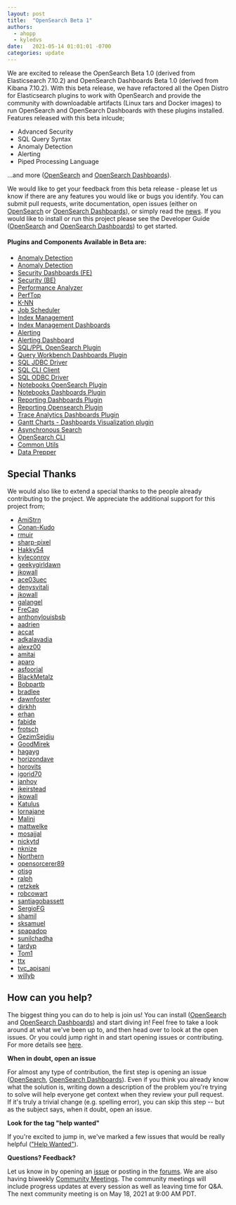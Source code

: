 ```yaml
---
layout: post
title:  "OpenSearch Beta 1"
authors: 
  - ahopp
  - kyledvs
date:   2021-05-14 01:01:01 -0700
categories: update
---
```


We are excited to release the OpenSearch Beta 1.0 (derived from Elasticsearch 7.10.2) and OpenSearch Dashboards Beta 1.0 (derived from Kibana 7.10.2). With this beta release, we  have refactored all the Open Distro for Elasticsearch plugins to work with OpenSearch and provide the community with downloadable artifacts (Linux tars and Docker images) to run OpenSearch and OpenSearch Dashboards with these plugins installed. Features released with this beta inlcude;

- Advanced Security
- SQL Query Syntax
- Anomaly Detection
- Alerting
- Piped Processing Language

...and more ([OpenSearch](https://github.com/opensearch-project/OpenSearch) and [OpenSearch Dashboards](https://github.com/opensearch-project/OpenSearch-Dashboards)). 

We would like to get your feedback from this beta release - please let us know if there are any features you would like or bugs you identify. You can submit pull requests, write documentation, open issues (either on [OpenSearch](https://github.com/opensearch-project/OpenSearch/issues) or [OpenSearch Dashboards](https://github.com/opensearch-project/OpenSearch-Dashboards/issues)), or simply read the [news](https://opensearch.org/blog/). If you would like to install or run this project please see the Developer Guide ([OpenSearch](https://github.com/opensearch-project/OpenSearch/blob/main/DEVELOPER_GUIDE.md) and [OpenSearch Dashboards](https://github.com/opensearch-project/OpenSearch-Dashboards/blob/main/DEVELOPER_GUIDE.md)) to get started.

#### Plugins and Components Available in Beta are:

- [Anomaly Detection](https://github.com/opensearch-project/anomaly-detection)
- [Anomaly Detection](https://github.com/opensearch-project/anomaly-detection-dashboards-plugin)
- [Security Dashboards (FE)](https://github.com/opensearch-project/security-dashboards-plugin)
- [Security (BE)](https://github.com/opensearch-project/security)
- [Performance Analyzer](https://github.com/opensearch-project/performance-analyzer)
- [PerfTop](https://github.com/opensearch-project/perftop)
- [K-NN](https://github.com/opensearch-project/k-NN)
- [Job Scheduler](https://github.com/opensearch-project/job-scheduler)
- [Index Management](https://github.com/opensearch-project/index-management)
- [Index Management Dashboards](https://github.com/opensearch-project/index-management-dashboards-plugin)
- [Alerting](https://github.com/opensearch-project/alerting)
- [Alerting Dashboard](https://github.com/opensearch-project/alerting-dashboards-plugin)
- [SQL/PPL OpenSearch Plugin](https://github.com/opensearch-project/sql)
- [Query Workbench Dashboards Plugin](https://github.com/opensearch-project/sql)
- [SQL JDBC Driver](https://github.com/opensearch-project/sql)
- [SQL CLI Client](https://github.com/opensearch-project/sql)
- [SQL ODBC Driver](https://github.com/opensearch-project/sql)
- [Notebooks OpenSearch Plugin](https://github.com/opensearch-project/dashboards-notebooks)
- [Notebooks Dashboards Plugin](https://github.com/opensearch-project/dashboards-notebooks)
- [Reporting Dashboards Plugin](https://github.com/opensearch-project/dashboards-reports)
- [Reporting Opensearch Plugin](https://github.com/opensearch-project/dashboards-reports)
- [Trace Analytics Dashboards Plugin](https://github.com/opensearch-project/trace-analytics)
- [Gantt Charts - Dashboards Visualization plugin](https://github.com/opensearch-project/dashboards-visualizations)
- [Asynchronous Search](https://github.com/opensearch-project/asynchronous-search)
- [OpenSearch CLI](https://github.com/opensearch-project/opensearch-cli)
- [Common Utils](https://github.com/opensearch-project/common-utils)
- [Data Prepper](https://github.com/opensearch-project/data-prepper)

## Special Thanks
We would also like to extend a special thanks to the people already contributing to the project. We appreciate the additional support for this project from;

- [AmiStrn](https://github.com/AmiStrn)
- [Conan-Kudo](https://github.com/Conan-Kudo)
- [rmuir](https://github.com/rmuir)
- [sharp-pixel](https://github.com/sharp-pixel)
- [Hakky54](https://github.com/Hakky54)
- [kyleconroy](https://github.com/kyleconroy)
- [geekygirldawn](https://github.com/geekygirldawn)
- [jkowall](https://github.com/jkowall)
- [ace03uec](https://github.com/ace03uec)
- [denysvitali](https://github.com/denysvitali)
- [jkowall](https://github.com/jkowall)
- [galangel](https://github.com/galangel)
- [FreCap](https://github.com/FreCap)
- [anthonylouisbsb](https://github.com/anthonylouisbsb)
- [aadrien](https://discuss.opendistrocommunity.dev/u/aadrien)
- [accat](https://discuss.opendistrocommunity.dev/u/acca)
- [adkalavadia](https://discuss.opendistrocommunity.dev/u/adkalavadia)
- [alexz00](https://discuss.opendistrocommunity.dev/u/alexz00)
- [amitai](https://discuss.opendistrocommunity.dev/u/amitai)
- [aparo](https://discuss.opendistrocommunity.dev/u/aparo)
- [asfoorial](https://discuss.opendistrocommunity.dev/u/asfoorial)
- [BlackMetalz](https://discuss.opendistrocommunity.dev/u/BlackMetalz)
- [Bobpartb](https://discuss.opendistrocommunity.dev/u/Bobpartb)
- [bradlee](https://discuss.opendistrocommunity.dev/u/bradlee)
- [dawnfoster](https://discuss.opendistrocommunity.dev/u/dawnfoster)
- [dirkhh](https://discuss.opendistrocommunity.dev/u/dirkhh)
- [erhan](https://discuss.opendistrocommunity.dev/u/erhan)
- [fabide](https://discuss.opendistrocommunity.dev/u/fabide)
- [frotsch](https://discuss.opendistrocommunity.dev/u/frotsch)
- [GezimSejdiu](https://discuss.opendistrocommunity.dev/u/GezimSejdiu)
- [GoodMirek](https://discuss.opendistrocommunity.dev/u/GoodMirek)
- [hagayg](https://discuss.opendistrocommunity.dev/u/hagayg)
- [horizondave](https://discuss.opendistrocommunity.dev/u/horizondave)
- [horovits](https://discuss.opendistrocommunity.dev/u/horovits)
- [igorid70](https://discuss.opendistrocommunity.dev/u/igorid70)
- [janhoy](https://discuss.opendistrocommunity.dev/u/janhoy)
- [jkeirstead](https://discuss.opendistrocommunity.dev/u/jkeirstead)
- [jkowall](https://discuss.opendistrocommunity.dev/u/jkowall)
- [Katulus](https://discuss.opendistrocommunity.dev/u/Katulus)
- [lornajane](https://discuss.opendistrocommunity.dev/u/lornajane)
- [Malini](https://discuss.opendistrocommunity.dev/u/Malini)
- [mattwelke](https://discuss.opendistrocommunity.dev/u/mattwelke)
- [mosajjal](https://discuss.opendistrocommunity.dev/u/mosajjal)
- [nickytd](https://discuss.opendistrocommunity.dev/u/nickytd)
- [nknize](https://discuss.opendistrocommunity.dev/u/nknize)
- [Northern](https://discuss.opendistrocommunity.dev/u/Northern)
- [opensorcerer89](https://discuss.opendistrocommunity.dev/u/opensorcerer89)
- [otisg](https://discuss.opendistrocommunity.dev/u/otisg)
- [ralph](https://discuss.opendistrocommunity.dev/u/ralph)
- [retzkek](https://discuss.opendistrocommunity.dev/u/retzkek)
- [robcowart](https://discuss.opendistrocommunity.dev/u/robcowart)
- [santiagobassett](https://discuss.opendistrocommunity.dev/u/santiagobassett)
- [SergioFG](https://discuss.opendistrocommunity.dev/u/SergioFG)
- [shamil](https://discuss.opendistrocommunity.dev/u/shamil)
- [sksamuel](https://discuss.opendistrocommunity.dev/u/sksamuel)
- [spapadop](https://discuss.opendistrocommunity.dev/u/spapadop)
- [sunilchadha](https://discuss.opendistrocommunity.dev/u/sunilchadha)
- [tardyp](https://discuss.opendistrocommunity.dev/u/tardyp)
- [Tom1](https://discuss.opendistrocommunity.dev/u/Tom1)
- [ttx](https://discuss.opendistrocommunity.dev/u/ttx)
- [tvc_apisani](https://discuss.opendistrocommunity.dev/u/tvc_apisani)
- [willyb](https://discuss.opendistrocommunity.dev/u/willyb)

## How can you help?
The biggest thing you can do to help is join us! You can install ([OpenSearch](https://github.com/opensearch-project/OpenSearch/blob/main/DEVELOPER_GUIDE.md) and [OpenSearch Dashboards](https://github.com/opensearch-project/OpenSearch-Dashboards/blob/main/DEVELOPER_GUIDE.md)) and start diving in! Feel free to take a look around at what we've been up to, and then head over to look at the open issues. Or you could jump right in and start opening issues or contributing. For more details see [here](https://github.com/opensearch-project/OpenSearch/blob/main/CONTRIBUTING.md).

**When in doubt, open an issue**

For almost any type of contribution, the first step is opening an issue ([OpenSearch](https://github.com/opensearch-project/OpenSearch/issues), [OpenSearch Dashboards](https://github.com/opensearch-project/OpenSearch-Dashboards/issues)). Even if you think you already know what the solution is, writing down a description of the problem you're trying to solve will help everyone get context when they review your pull request. If it's truly a trivial change (e.g. spelling error), you can skip this step -- but as the subject says, when it doubt, open an issue. 

**Look for the tag "help wanted"**

If you're excited to jump in, we've marked a few issues that would be really helpful (["Help Wanted"](https://github.com/opensearch-project/OpenSearch/issues?q=is%3Aissue+is%3Aopen+label%3A%22help+wanted%22)).

**Questions? Feedback?**

Let us know in by opening an [issue](https://github.com/opensearch-project/OpenSearch/issues) or posting in the [forums](https://discuss.opendistrocommunity.dev/). We are also having biweekly [Community Meetings](https://www.meetup.com/Open-Distro-for-Elasticsearch-Meetup-Group/). The community meetings will include progress updates at every session as well as leaving time for Q&A. The next community meeting is on May 18, 2021 at
9:00 AM PDT.
